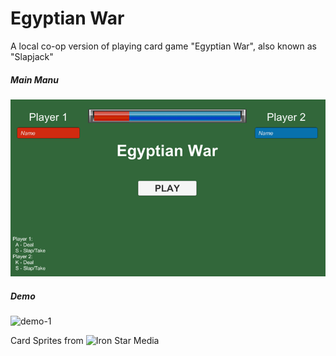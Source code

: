 # Egyptian War

A local co-op version of playing card game "Egyptian War", also known as "Slapjack"

##### Main Manu
![main-menu-1]
##### Demo
![demo-1]

Card Sprites from ![Iron Star Media](https://opengameart.org/content/playing-cards-0)

[main-menu-1]: /0_Demo/screenshot_1.png
[demo-1]: /0_Demo/demo_1.png
